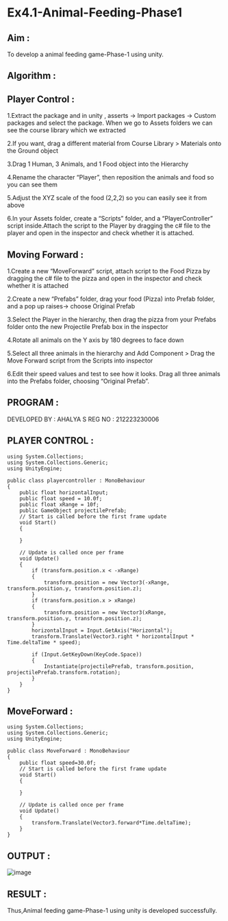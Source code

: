 # Ex4.1-Animal-Feeding-Phase1

## Aim :
To develop a animal feeding game-Phase-1 using unity.

## Algorithm :

## Player Control :
1.Extract the package and in unity , asserts -> Import packages -> Custom packages and select the package. When we go to Assets folders we can see the course library which we extracted

2.If you want, drag a different material from Course Library > Materials onto the Ground object

3.Drag 1 Human, 3 Animals, and 1 Food object into the Hierarchy

4.Rename the character “Player”, then reposition the animals and food so you can see them

5.Adjust the XYZ scale of the food (2,2,2) so you can easily see it from above

6.In your Assets folder, create a “Scripts” folder, and a “PlayerController” script inside.Attach the script to the Player by dragging the c# file to the player and open in the inspector and check whether it is attached.

## Moving Forward :
1.Create a new “MoveForward” script, attach script to the Food Pizza by dragging the c# file to the pizza and open in the inspector and check whether it is attached

2.Create a new “Prefabs” folder, drag your food (Pizza) into Prefab folder, and a pop up raises-> choose Original Prefab

3.Select the Player in the hierarchy, then drag the pizza from your Prefabs folder onto the new Projectile Prefab box in the inspector

4.Rotate all animals on the Y axis by 180 degrees to face down

5.Select all three animals in the hierarchy and Add Component > Drag the Move Forward script from the Scripts into inspector

6.Edit their speed values and test to see how it looks. Drag all three animals into the Prefabs folder, choosing “Original Prefab”.

## PROGRAM :
DEVELOPED BY : AHALYA S
REG NO : 212223230006

## PLAYER CONTROL :
```
using System.Collections;
using System.Collections.Generic;
using UnityEngine;

public class playercontroller : MonoBehaviour
{
    public float horizontalInput;
    public float speed = 10.0f;
    public float xRange = 10f;
    public GameObject projectilePrefab;
    // Start is called before the first frame update
    void Start()
    {
        
    }

    // Update is called once per frame
    void Update()
    {
        if (transform.position.x < -xRange)
        {
            transform.position = new Vector3(-xRange, transform.position.y, transform.position.z);
        }
        if (transform.position.x > xRange)
        {
            transform.position = new Vector3(xRange, transform.position.y, transform.position.z);
        }
        horizontalInput = Input.GetAxis("Horizontal");
        transform.Translate(Vector3.right * horizontalInput * Time.deltaTime * speed);

        if (Input.GetKeyDown(KeyCode.Space))
        {
            Instantiate(projectilePrefab, transform.position, projectilePrefab.transform.rotation);
        }
    }
}
```

## MoveForward :
```
using System.Collections;
using System.Collections.Generic;
using UnityEngine;

public class MoveForward : MonoBehaviour
{
    public float speed=30.0f;
    // Start is called before the first frame update
    void Start()
    {
        
    }

    // Update is called once per frame
    void Update()
    {
        transform.Translate(Vector3.forward*Time.deltaTime);
    }
}
```

## OUTPUT :

![image](https://github.com/user-attachments/assets/7a96eac0-973a-4e93-8f88-67893e42a30d)


## RESULT :
Thus,Animal feeding game-Phase-1 using unity is developed successfully.














